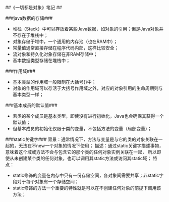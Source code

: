 ##《一切都是对象》笔记 ##

###java数据的存储###
- 堆栈（Stack）中可以存放着某些Java数据，如对象的引用；但是Java对象并不存在于堆栈中；
- 对象存储于堆中，一个通用的内存池（也在RAM中）；
- 常量值通常直接存储在程序代码内部，这样比较安全；
- 流对象和持久化对象存储在非RAM存储中；
- 基本数据类型存储在堆栈中；

###作用域###
- 基本类型的作用域一般限制在大括号{}中；
- 对象的作用域可以存活于大括号作用域之外，对应的对象引用的生命周期则与基本类型一样；

###基本成员的默认值###
- 若类的某个成员是基本类型，即使没有进行初始化，Java也会确保其获得一个默认值；
- 但基本成员的初始化仅限于类的变量，不包括方法的变量（局部变量）；

###static关键字###
背景：通常情况下，方法与变量是与它的类的对象关联在一起的，无法在不new一个对象的情况下使用；
描述：通过static关键字描述事物，意味着这个域或方法不会与包含它的那个类的任何对象实例关联在一起，
所以即使从未创建某个类的任何对象，也可以调用其static方法或访问其static域；
特点：
- static修饰的变量在内存中只有一份存储空间，各对象间需要共享；非static字段对于每个对象有一个存储空间；
- static修饰的方法一个重要的特性就是可以在不创建任何对象的前提下调用该方法；